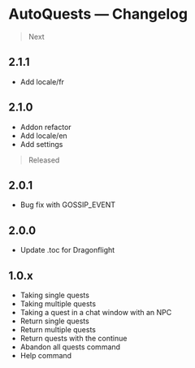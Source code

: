 # AutoQuests — Changelog

> Next
## 2.1.1
- Add locale/fr

## 2.1.0
- Addon refactor
- Add locale/en
- Add settings

> Released
## 2.0.1
- Bug fix with GOSSIP_EVENT

## 2.0.0
- Update .toc for Dragonflight

## 1.0.x
- Taking single quests
- Taking multiple quests
- Taking a quest in a chat window with an NPC
- Return single quests
- Return multiple quests
- Return quests with the continue
- Abandon all quests command
- Help command